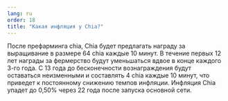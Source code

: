 ```yaml
---
lang: ru
order: 18
title: "Какая инфляция у Chia?"
---
```


После префарминга chia, Chia будет предлагать награду за выращивание в размере 64 сhia каждые 10 минут. В течение первых 12 лет награды за фермерство будут уменьшаться вдвое в конце каждого 3-го года. С 13 года до бесконечности вознаграждения будут оставаться неизменными и составлять 4 chia каждые 10 минут, что приведет к постоянному снижению темпов инфляции. Инфляция Chia упадет до 0,50% через 22 года после запуска основной сети.
